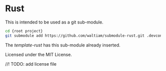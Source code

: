 # Rust

This is intended to be used as a git sub-module. 

```bash
cd {root project}
git submodule add https://github.com/waltiam/submodule-rust.git .devcontainer
```

The _template-rust_ has this sub-module already inserted.

Licensed under the MIT License.

//! TODO: add license file